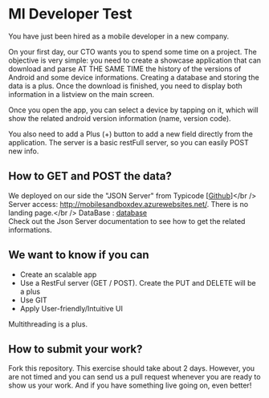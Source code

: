 # MI Developer Test

You have just been hired as a mobile developer in a new company.

On your first day, our CTO wants you to spend some time on a project.
The objective is very simple: you need to create a showcase application that can download and parse AT THE SAME TIME the history of the versions of Android and some device informations. Creating a database and storing the data is a plus. Once the download is finished, you need to display both information in a listview on the main screen. 

Once you open the app, you can select a device by tapping on it, which will show the related android version information (name, version code).

You also need to add a Plus (+) button to add a new field directly from the application. The server is a basic restFull server, so you can easily POST new info. 

## How to GET and POST the data?
We deployed on our side the "JSON Server" from Typicode [<a href='https://github.com/typicode/json-server'>Github</a>]</br />
Server access: <a href='http://mobilesandboxdev.azurewebsites.net/'>http://mobilesandboxdev.azurewebsites.net/</a>. There is no landing page.</br />
DataBase :  <a href='https://github.com/massiveinfinity/mi-dev-test/blob/master/database.json'>database</a><br />
Check out the Json Server documentation to see how to get the related informations.

## We want to know if you can 
- Create an scalable app
- Use a RestFul server (GET / POST). Create the PUT and DELETE will be a plus
- Use GIT
- Apply User-friendly/Intuitive UI

Multithreading is a plus.

## How to submit your work?
Fork this repository. This exercise should take about 2 days. However, you are not timed and you can send us a pull request whenever you are ready to show us your work.
And if you have something live going on, even better!
